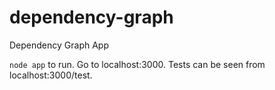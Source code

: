 dependency-graph
================

Dependency Graph App

```node app``` to run. Go to localhost:3000. Tests can be seen from localhost:3000/test.
